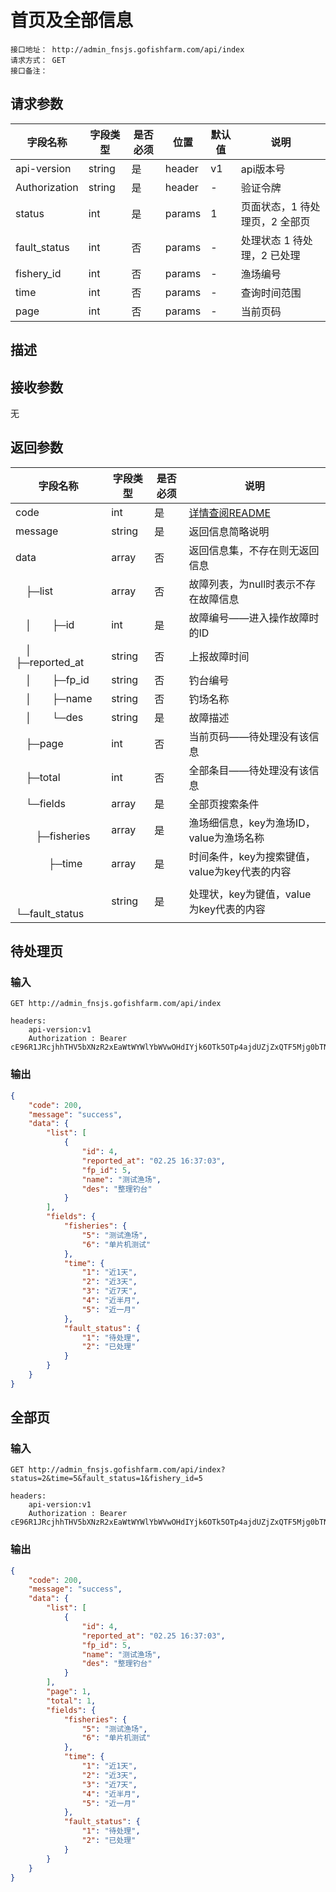 # 首页及全部信息
```
接口地址： http://admin_fnsjs.gofishfarm.com/api/index
请求方式： GET
接口备注：
```
## 请求参数

| 字段名称 | 字段类型 | 是否必须 | 位置 | 默认值 | 说明 |
|    -    |    -    |    -    |  -   |   -   |  -   |
| api-version | string | 是 | header | v1 | api版本号 |
| Authorization | string | 是 | header | - | 验证令牌 |
| status | int | 是 | params | 1 | 页面状态，1 待处理页，2 全部页 |
| fault_status | int | 否 | params | - | 处理状态 1 待处理，2 已处理 |
| fishery_id | int | 否 | params | - | 渔场编号 |
| time | int | 否 | params | - | 查询时间范围 |
| page | int | 否 | params | - | 当前页码 |

## 描述

## 接收参数
无

## 返回参数

| 字段名称 | 字段类型 | 是否必须 | 说明 |
|    -    |    -    |    -    |   -   |
| code | int | 是 | [详情查阅README](https://github.com/waitforu/docs/blob/master/README.md#%E9%83%A8%E5%88%86%E8%BF%94%E5%9B%9E%E4%BF%A1%E6%81%AFcode%E8%A1%A8) |
| message | string | 是 | 返回信息简略说明 |
| data | array | 否 | 返回信息集，不存在则无返回信息 |
|　├─list | array | 否 | 故障列表，为null时表示不存在故障信息 |
|　│　　├─id | int | 是 | 故障编号——进入操作故障时的ID |
|　│　　├─reported_at | string | 否 | 上报故障时间 |
|　│　　├─fp_id | string | 否 | 钓台编号 |
|　│　　├─name | string | 否 | 钓场名称 |
|　│　　└─des | string | 是 | 故障描述 |
|　├─page | int | 否 | 当前页码——待处理没有该信息 |
|　├─total | int | 否 | 全部条目——待处理没有该信息 |
|　└─fields | array | 是 | 全部页搜索条件 |
|　 　　├─fisheries | array | 是 | 渔场细信息，key为渔场ID，value为渔场名称 |
|　 　　├─time | array | 是 | 时间条件，key为搜索键值，value为key代表的内容 |
|　 　　└─fault_status | string | 是 | 处理状，key为键值，value为key代表的内容 |

## 待处理页
### 输入
```
GET http://admin_fnsjs.gofishfarm.com/api/index

headers:
	api-version:v1
	Authorization : Bearer cE96R1JRcjhhTHV5bXNzR2xEaWtWYWlYbWVwOHdIYjk6OTk5OTp4ajdUZjZxQTF5Mjg0bTNYb2FSTDlVSlNLclpkenVPZw==
```

### 输出
```json
{
    "code": 200,
    "message": "success",
    "data": {
        "list": [
            {
                "id": 4,
                "reported_at": "02.25 16:37:03",
                "fp_id": 5,
                "name": "测试渔场",
                "des": "整理钓台"
            }
        ],
        "fields": {
            "fisheries": {
                "5": "测试渔场",
                "6": "单片机测试"
            },
            "time": {
                "1": "近1天",
                "2": "近3天",
                "3": "近7天",
                "4": "近半月",
                "5": "近一月"
            },
            "fault_status": {
                "1": "待处理",
                "2": "已处理"
            }
        }
    }
}
```

## 全部页

### 输入
```
GET http://admin_fnsjs.gofishfarm.com/api/index?status=2&time=5&fault_status=1&fishery_id=5

headers:
	api-version:v1
	Authorization : Bearer cE96R1JRcjhhTHV5bXNzR2xEaWtWYWlYbWVwOHdIYjk6OTk5OTp4ajdUZjZxQTF5Mjg0bTNYb2FSTDlVSlNLclpkenVPZw==
```

### 输出
```json
{
    "code": 200,
    "message": "success",
    "data": {
        "list": [
            {
                "id": 4,
                "reported_at": "02.25 16:37:03",
                "fp_id": 5,
                "name": "测试渔场",
                "des": "整理钓台"
            }
        ],
        "page": 1,
        "total": 1,
        "fields": {
            "fisheries": {
                "5": "测试渔场",
                "6": "单片机测试"
            },
            "time": {
                "1": "近1天",
                "2": "近3天",
                "3": "近7天",
                "4": "近半月",
                "5": "近一月"
            },
            "fault_status": {
                "1": "待处理",
                "2": "已处理"
            }
        }
    }
}
```
